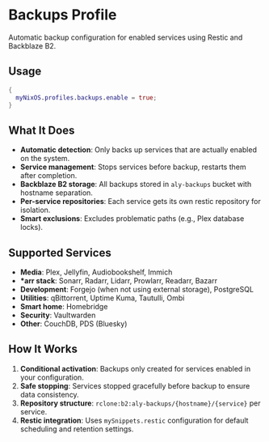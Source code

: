 # Backups Profile

Automatic backup configuration for enabled services using Restic and Backblaze B2.

## Usage

```nix
{
  myNixOS.profiles.backups.enable = true;
}
```

## What It Does

- **Automatic detection**: Only backs up services that are actually enabled on the system.
- **Service management**: Stops services before backup, restarts them after completion.
- **Backblaze B2 storage**: All backups stored in `aly-backups` bucket with hostname separation.
- **Per-service repositories**: Each service gets its own restic repository for isolation.
- **Smart exclusions**: Excludes problematic paths (e.g., Plex database locks).

## Supported Services

- **Media**: Plex, Jellyfin, Audiobookshelf, Immich
- **\*arr stack**: Sonarr, Radarr, Lidarr, Prowlarr, Readarr, Bazarr
- **Development**: Forgejo (when not using external storage), PostgreSQL
- **Utilities**: qBittorrent, Uptime Kuma, Tautulli, Ombi
- **Smart home**: Homebridge
- **Security**: Vaultwarden
- **Other**: CouchDB, PDS (Bluesky)

## How It Works

1. **Conditional activation**: Backups only created for services enabled in your configuration.
2. **Safe stopping**: Services stopped gracefully before backup to ensure data consistency.
3. **Repository structure**: `rclone:b2:aly-backups/{hostname}/{service}` per service.
4. **Restic integration**: Uses `mySnippets.restic` configuration for default scheduling and retention settings.
